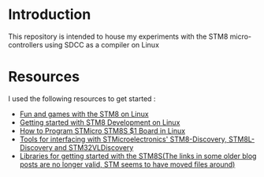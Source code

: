 Introduction
============

This repository is intended to house my experiments with the STM8 micro-controllers using SDCC as a compiler on Linux

Resources
=========

I used the following resources to get started : 

* [Fun and games with the STM8 on Linux](http://gctechspace.org/2014/09/fun-and-games-with-the-stm8-on-linux/)
* [Getting started with STM8 Development on Linux ](http://technologyrealm.blogspot.in/2015/07/getting-started-with-stm8-development.html)
* [How to Program STMicro STM8S $1 Board in Linux](http://www.cnx-software.com/2015/04/13/how-to-program-stm8s-1-board-in-linux/)
* [Tools for interfacing with STMicroelectronics' STM8-Discovery, STM8L-Discovery and STM32VLDiscovery ](https://github.com/afaerber/stlink)
* [Libraries for getting started with the STM8S(The links in some older blog posts are no longer valid, STM seems to have moved files around)](http://www.st.com/web/en/catalog/tools/PF257962)